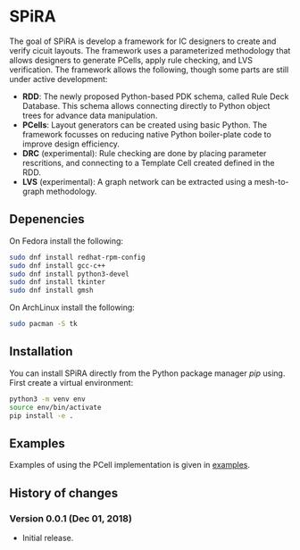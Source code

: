 # SPiRA

The goal of SPiRA is develop a framework for IC designers to create and verify cicuit layouts. The framework uses a parameterized methodology that allows designers to generate PCells, apply rule checking, and LVS verification. The framework allows the following, though some parts are still under active development:

* **RDD**: The newly proposed Python-based PDK schema, called Rule Deck Database. This schema allows connecting directly to Python object trees for advance data manipulation.
* **PCells**: Layout generators can be created using basic Python. The framework focusses on reducing native Python boiler-plate code to improve design efficiency.
* **DRC** (experimental): Rule checking are done by placing parameter rescritions, and connecting to a Template Cell created defined in the RDD. 
* **LVS** (experimental): A graph network can be extracted using a mesh-to-graph methodology. 

## Depenencies

On Fedora install the following:

```bash
sudo dnf install redhat-rpm-config
sudo dnf install gcc-c++
sudo dnf install python3-devel
sudo dnf install tkinter
sudo dnf install gmsh
```

On ArchLinux install the following:

```bash
sudo pacman -S tk
```

## Installation

You can install SPiRA directly from the Python package manager *pip* using.
First create a virtual environment:

```bash
python3 -m venv env
source env/bin/activate
pip install -e .
```

## Examples

Examples of using the PCell implementation is given in [examples](https://spira.readthedocs.io/en/latest/pcell_examples.html).

## History of changes

### Version 0.0.1 (Dec 01, 2018)
* Initial release.
